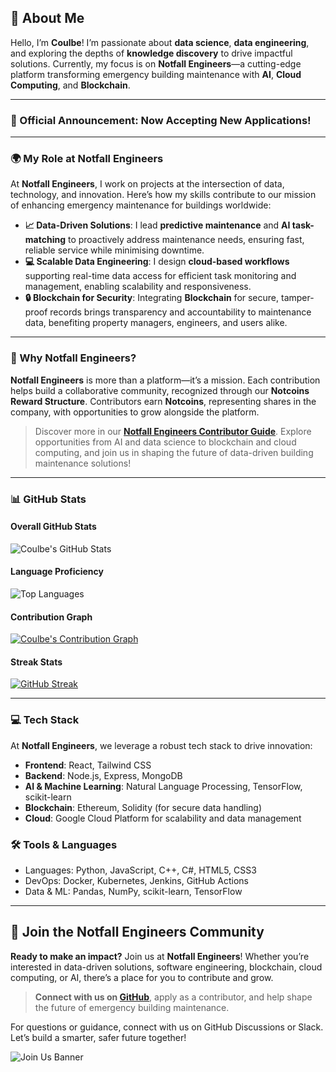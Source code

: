 ## 💫 About Me

Hello, I’m **Coulbe**! I’m passionate about **data science**, **data engineering**, and exploring the depths of **knowledge discovery** to drive impactful solutions. Currently, my focus is on **Notfall Engineers**—a cutting-edge platform transforming emergency building maintenance with **AI**, **Cloud Computing**, and **Blockchain**.

---
### 🚀 Official Announcement: Now Accepting New Applications!
---

### 🌍 My Role at Notfall Engineers

At **Notfall Engineers**, I work on projects at the intersection of data, technology, and innovation. Here’s how my skills contribute to our mission of enhancing emergency maintenance for buildings worldwide:

- **📈 Data-Driven Solutions**: I lead **predictive maintenance** and **AI task-matching** to proactively address maintenance needs, ensuring fast, reliable service while minimising downtime.
- **💻 Scalable Data Engineering**: I design **cloud-based workflows** supporting real-time data access for efficient task monitoring and management, enabling scalability and responsiveness.
- **🔒 Blockchain for Security**: Integrating **Blockchain** for secure, tamper-proof records brings transparency and accountability to maintenance data, benefiting property managers, engineers, and users alike.

---

### 🚀 Why Notfall Engineers?

**Notfall Engineers** is more than a platform—it’s a mission. Each contribution helps build a collaborative community, recognized through our **Notcoins Reward Structure**. Contributors earn **Notcoins**, representing shares in the company, with opportunities to grow alongside the platform.

> Discover more in our **[Notfall Engineers Contributor Guide](https://github.com/Coulbe/notfall-contributors/blob/main/contributions/contribution-guidelines.md)**. Explore opportunities from AI and data science to blockchain and cloud computing, and join us in shaping the future of data-driven building maintenance solutions!

---

### 📊 GitHub Stats

#### Overall GitHub Stats
![Coulbe's GitHub Stats](https://github-readme-stats.vercel.app/api?username=Coulbe&show_icons=true&theme=radical)

#### Language Proficiency
![Top Languages](https://github-readme-stats.vercel.app/api/top-langs/?username=Coulbe&layout=compact&theme=radical)

#### Contribution Graph
[![Coulbe's Contribution Graph](https://activity-graph.herokuapp.com/graph?username=Coulbe&theme=react-dark&hide_border=true&color=58a6ff&line=58a6ff&point=9be9ff)](https://github.com/Coulbe)

#### Streak Stats
[![GitHub Streak](https://github-readme-streak-stats.herokuapp.com?user=Coulbe&theme=radical)](https://git.io/streak-stats)

---

### 💻 Tech Stack

At **Notfall Engineers**, we leverage a robust tech stack to drive innovation:

- **Frontend**: React, Tailwind CSS
- **Backend**: Node.js, Express, MongoDB
- **AI & Machine Learning**: Natural Language Processing, TensorFlow, scikit-learn
- **Blockchain**: Ethereum, Solidity (for secure data handling)
- **Cloud**: Google Cloud Platform for scalability and data management

### 🛠️ Tools & Languages
- Languages: Python, JavaScript, C++, C#, HTML5, CSS3
- DevOps: Docker, Kubernetes, Jenkins, GitHub Actions
- Data & ML: Pandas, NumPy, scikit-learn, TensorFlow

---

## 🎉 Join the Notfall Engineers Community

**Ready to make an impact?** Join us at **Notfall Engineers**! Whether you’re interested in data-driven solutions, software engineering, blockchain, cloud computing, or AI, there’s a place for you to contribute and grow.

> **Connect with us on [GitHub](https://github.com/Coulbe/notfall-contributors)**, apply as a contributor, and help shape the future of emergency building maintenance.

For questions or guidance, connect with us on GitHub Discussions or Slack. Let’s build a smarter, safer future together!

![Join Us Banner](assets/join_us_banner.png)
